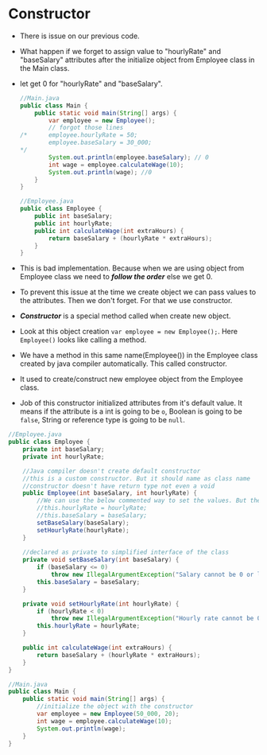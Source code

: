 # Constructor
- There is issue on our previous code.
- What happen if we forget to assign value to "hourlyRate" and "baseSalary" attributes after the initialize object from Employee class in the Main class.
- let get 0 for "hourlyRate" and "baseSalary".
  ``` java 
  //Main.java
  public class Main {
      public static void main(String[] args) {
          var employee = new Employee();
          // forgot those lines
  /*      employee.hourlyRate = 50;
          employee.baseSalary = 30_000;
  */
          System.out.println(employee.baseSalary); // 0
          int wage = employee.calculateWage(10);
          System.out.println(wage); //0
      }
  }
  ```

  ``` java 
  //Employee.java
  public class Employee {
      public int baseSalary;
      public int hourlyRate;
      public int calculateWage(int extraHours) {
          return baseSalary + (hourlyRate * extraHours);
      }
  }
  ```
- This is bad implementation. Because when we are using object from Employee class we need to ***follow the order*** else we get 0.
- To prevent this issue at the time we create object we can pass values to the attributes. Then we don't forget. For that we use constructor. 
- ***Constructor*** is a special method called when create new object. 
- Look at this object creation `var employee = new Employee();`. Here `Employee()` looks like calling a method.
- We have a method in this same name(Employee()) in the Employee class created by java compiler automatically. This called constructor.
- It used to create/construct new employee object from the Employee class.
- Job of this constructor initialized attributes from it's default value. It means if the attribute is a int is going to be `o`, Boolean is going to be `false`, String or reference type is going to be `null`.
``` java 
//Employee.java
public class Employee {
    private int baseSalary;
    private int hourlyRate;

    //Java compiler doesn't create default constructor
    //this is a custom constructor. But it should name as class name
    //constructor doesn't have return type not even a void
    public Employee(int baseSalary, int hourlyRate) {
        //We can use the below commented way to set the values. But there is no validation
        //this.hourlyRate = hourlyRate;
        //this.baseSalary = baseSalary;
        setBaseSalary(baseSalary);
        setHourlyRate(hourlyRate);
    }
    
    //declared as private to simplified interface of the class
    private void setBaseSalary(int baseSalary) {
        if (baseSalary <= 0)
            throw new IllegalArgumentException("Salary cannot be 0 or less");
        this.baseSalary = baseSalary;
    }

    private void setHourlyRate(int hourlyRate) {
        if (hourlyRate < 0)
            throw new IllegalArgumentException("Hourly rate cannot be 0 or less");
        this.hourlyRate = hourlyRate;
    }

    public int calculateWage(int extraHours) {
        return baseSalary + (hourlyRate * extraHours);
    }
}
```

``` java 
//Main.java
public class Main {
    public static void main(String[] args) {
        //initialize the object with the constructor
        var employee = new Employee(50_000, 20);
        int wage = employee.calculateWage(10);
        System.out.println(wage);
    }
}
```